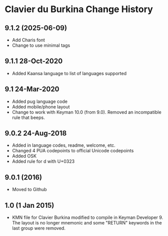 Clavier du Burkina Change History
=======================

9.1.2 (2025-06-09)
------------------
* Add Charis font
* Change to use minimal tags

9.1.1 28-Oct-2020
-----------------
* Added Kaansa language to list of languages supported

9.1 24-Mar-2020
-----------------
* Added pug language code
* Added mobile/phone layout
* Change to work with Keyman 10.0 (from 9.0). Removed an incompatible rule that beeps.

9.0.2 24-Aug-2018
-----------------
* Added in language codes, readme, welcome, etc.
* Changed 4 PUA codepoints to official Unicode codepoints
* Added OSK
* Added rule for d with U+0323

9.0.1 (2016)
-----------------
* Moved to Github

1.0 (1 Jan 2015)
-----------------

* KMN file for Clavier Burkina modified to compile in Keyman Developer 9. The layout is no longer mnemonic and some "RETURN" keywords in the last group were removed.
